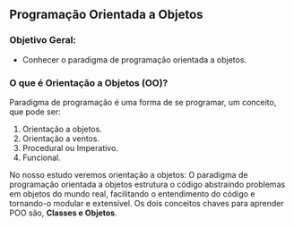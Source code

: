 ## Programação Orientada a Objetos

### Objetivo Geral:
- Conhecer o paradigma de programação orientada a objetos.

### O que é Orientação a Objetos (OO)?
Paradigma de programação é uma forma de se programar, um conceito, que pode ser:
1. Orientação a objetos.
2. Orientação a ventos.
3. Procedural ou Imperativo.
4. Funcional.

No nosso estudo veremos orientação a objetos:
O paradigma de programação orientada a objetos estrutura o código abstraindo problemas em objetos do mundo real,
facilitando o entendimento do código e tornando-o modular e extensível.
Os dois conceitos chaves para aprender POO são, **Classes e Objetos**.
